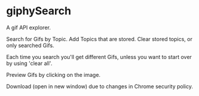 # giphySearch
A gif API explorer.

Search for Gifs by Topic.  Add Topics that are stored.  Clear stored topics, or only searched Gifs.

Each time you search you'll get different Gifs, unless you want to start over by using 'clear all'.

Preview Gifs by clicking on the image.

Download (open in new window) due to changes in Chrome security policy. 

